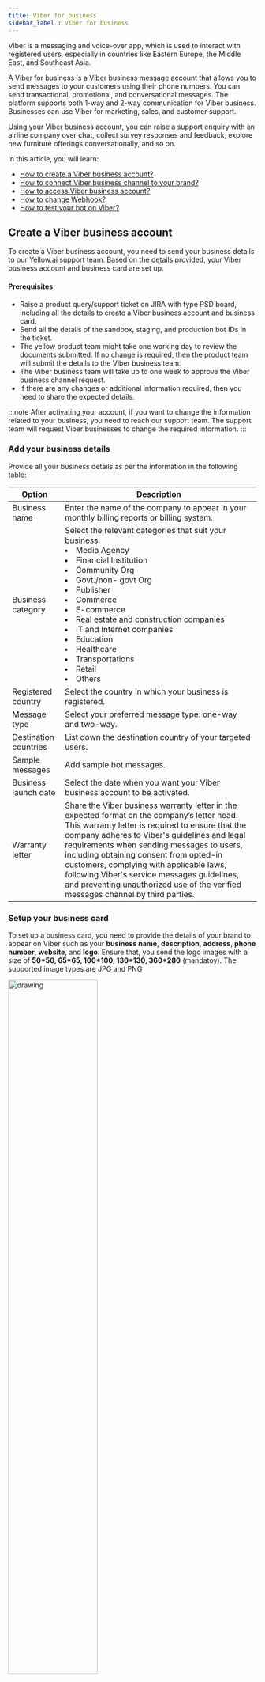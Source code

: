 ```yaml
---
title: Viber for business
sidebar_label : Viber for business
---
```


Viber is a messaging and voice-over app, which is used to interact with registered users, especially in countries like Eastern Europe, the Middle East, and Southeast Asia.

A Viber for business is a Viber business message account that allows you to send messages to your customers using their phone numbers. You can send transactional, promotional, and conversational messages. The platform supports both 1-way and 2-way communication for Viber business. Businesses can use Viber for marketing, sales, and customer support. 

Using your Viber business account, you can raise a support enquiry with an airline company over chat, collect survey responses and feedback, explore new furniture offerings conversationally, and so on.

In this article, you will learn:

* [How to create a Viber business account?](#create-a-viber-business-account)
* [How to connect Viber business channel to your brand?](#connect-viber-business-channel-to-your-brand)
* [How to access Viber business account?](#to-access-viber-business-account)
* [How to change Webhook?](#change-of-webhooks)
* [How to test your bot on Viber?](#test-your-bot-on-viber)

## Create a Viber business account

To create a Viber business account, you need to send your business details to our Yellow.ai support team. Based on the details provided, your Viber business account and business card are set up.

#### Prerequisites

* Raise a product query/support ticket on JIRA with type PSD board, including all the details to create a Viber business account and business card. 
* Send all the details of the sandbox, staging, and production bot IDs in the ticket.
* The yellow product team might take one working day to review the documents submitted. If no change is required, then the product team will submit the details to the Viber business team.
* The Viber business team will take up to one week to approve the Viber business channel request. 
* If there are any changes or additional information required, then you need to share the expected details.	

:::note
After activating your account, if you want to change the information related to your business, you need to reach our support team. The support team will request Viber businesses to change the required information.
:::

### Add your business details

Provide all your business details as per the information in the following table:

Option| Description
-------- | ---------
Business name | Enter the name of the company to appear in your monthly billing reports or billing system. | 
| Business category | Select the relevant categories that suit your business: <li> Media Agency</li> <li>Financial Institution</li><li> Community Org</li><li>Govt./non- govt Org</li><li>Publisher </li><li> Commerce </li><li> E-commerce </li><li> Real estate and construction companies </li><li> IT and Internet companies </li><li> Education </li><li> Healthcare</li><li> Transportations </li><li> Retail </li><li> Others</li> |
| Registered country | Select the country in which your business is registered. |
| Message type | Select your preferred message type: one-way and two-way. | 
| Destination countries | List down the destination country of your targeted users. | 
|Sample messages | Add sample bot messages. | 
| Business launch date | Select the date when you want your Viber business account to be activated. |
| Warranty letter | Share the [Viber business warranty letter](/files/Viber-business-warranty-letter.docx) in the expected format on the company’s letter head. This warranty letter is required to ensure that the company adheres to Viber's guidelines and legal requirements when sending messages to users, including obtaining consent from opted-in customers, complying with applicable laws, following Viber's service messages guidelines, and preventing unauthorized use of the verified messages channel by third parties.  | 

### Setup your business card

To set up a business card, you need to provide the details of your brand to appear on Viber such as your **business name**, **description**, **address**, **phone number**, **website**, and **logo**. Ensure that, you send the logo images with a size of **50\*50, 65\*65, 100\*100, 130\*130, 360*280** (mandatoy). The supported image types are JPG and PNG

<img src="https://i.imgur.com/sWcCeCf.png" alt="drawing" width="60%"/>

After creating an official Viber business account, a unique business Id or service Id is created for your brand. You need to use these details while connecting your brand to Viber business channel.		
		
## Connect Viber business channel to your brand

To connect Viber's business channel to your brand, you need to follow these steps:

1. On the left navigation bar, click **Extensions**.

    ![](https://imgur.com/PIOvT6K.png)

2. Click **Channels** > **Messaging** > **Viber for business**.

   ![](https://imgur.com/17d2En5.png)

3. Enter **Viber business service ID** and **Message TTL**, which are generated after creating an account, and click **Save**.

   ![](https://imgur.com/Z9fff2k.png)
	
4. Navigate to the **Overview** page, under **Active channels** section, you can see that Viber business channel is successfully connected to your bot.
	
	![](https://imgur.com/698n2UW.png)
	
## To access Viber business account
	
To access your Viber business account, follow these steps:
	
1. Ensure that Viber app is installed on your phone.
2. Replace <<service_ID>> with your account service ID in the generic URL format, viber://chat?service=<<service_ID>>. For example, viber://chat?service=12345
3. Click on the link to navigate to the Viber business account in the app.
	
## Change of Webhooks
	
While switching from a development to Production environment (in case of 2-tier platform) and from Sandbox -> Staging -> Production (in case of 3 tier), it is important to change the Webhook. In order to change the Webhook, you need to raise a ticket to the yellow product team with Viber business service ID and bot ID details.

## Test your bot on Viber

After connecting your bot to Viber, you can test your bot by downloading the Viber app on your mobile device from the Playstore.

To test your bot on Viber, follow these steps:

1. Open the Viber app that you have downloaded on your mobile device and search for your bot.

2. Search for your bot and start the conversation to test the chatbot. Ensure that you have created the bot with intents and configured the flows with the same intent.

   <img src="https://imgur.com/FtvF3yR.png" width="40%"/>
    
* If the intent does not match, the bot should be able to respond with a fallback message.    

3. To view the entire conversation between the bot and user, navigate to the **Inbox** module in the platform and select **Bot messages** in the **Chats** section.

   ![](https://imgur.com/8Zjimdm.png)
